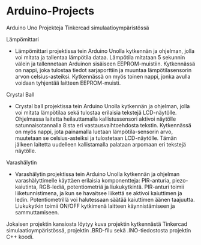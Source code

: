 # Arduino-Projects
Arduino Uno Projekteja Tinkercad simulaatioympäristössä

Lämpömittari
- Lämpömittari projektissa tein Arduino Unolla kytkennän ja ohjelman, jolla voi mitata ja tallentaa lämpötila dataa. Lämpötila mitataan 5 sekunnin välein ja tallennetaan Arduinon sisäiseen EEPROM-muistiin. Kytkennässä on nappi, joka tulostaa tiedot sarjaporttiin ja muuntaa lämpötilasensorin arvon celsius-asteiksi. Kytkennässä on myös toinen nappi, jonka avulla voidaan tyhjentää laitteen EEPROM-muisti.

Crystal Ball
- Crystal ball projektissa tein Arduino Unolla kytkennän ja ohjelman, jolla voi mitata lämpötilaa sekä tulostaa erilaisia tekstejä LCD-näytölle. Ohjelmassa laitetta heilauttamalla kallistussensori aktivoi näytölle satunnaisotannalla 8:sta eri vastausvaihtoehdosta tekstin. Kytkennässä on myös nappi, jota painamalla luetaan lämpötila-sensorin arvo, muutetaan se celsius-asteiksi ja tulostetaan LCD-näytölle. Tämän jälkeen laitetta uudelleen kallistamalla palataan arpomaan eri tekstejä näytölle.

Varashälytin
- Varashälytin projektissa tein Arduino Unolla kytkennän ja ohjelman varashälyttimelle käyttäen erilaisia komponentteja: PIR-anturia, piezo-kaiutinta, RGB-lediä, potentiometriä ja liukukytkintä. PIR-anturi toimii liiketunnistimena, ja kun se havaitsee liikettä se aktivoi kaiuttimen ja ledin. Potentiometrillä voi halutessaan säätää kaiuttimen äänen taajuutta. Liukukytkin toimii ON/OFF kytkimenä laitteen käynnistämiseen ja sammuttamiseen.


Jokaisen projektin kansiosta löytyy kuva projektin kytkennästä Tinkercad simulaatioympäristössä, projektin .BRD-filu sekä .INO-tiedostosta projektin C++ koodi.

